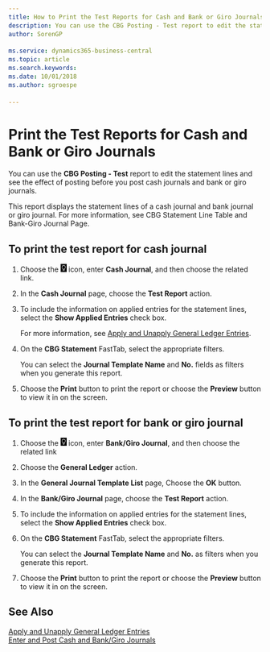```yaml
---
title: How to Print the Test Reports for Cash and Bank or Giro Journals
description: You can use the CBG Posting - Test report to edit the statement lines and see the effect of posting before you post cash journals and bank or giro journals.
author: SorenGP

ms.service: dynamics365-business-central
ms.topic: article
ms.search.keywords:
ms.date: 10/01/2018
ms.author: sgroespe

---
```

# Print the Test Reports for Cash and Bank or Giro Journals
You can use the **CBG Posting - Test** report to edit the statement lines and see the effect of posting before you post cash journals and bank or giro journals.  

This report displays the statement lines of a cash journal and bank journal or giro journal. For more information, see CBG Statement Line Table and Bank-Giro Journal Page.  

## To print the test report for cash journal  

1.  Choose the ![Search for Page or Report](../../media/ui-search/search_small.png "Search for Page or Report icon") icon, enter **Cash Journal**, and then choose the related link.  
2.  In the **Cash Journal** page, choose the **Test Report** action.  
3.  To include the information on applied entries for the statement lines, select the **Show Applied Entries** check box.  

    For more information, see [Apply and Unapply General Ledger Entries](how-to-apply-and-unapply-general-ledger-entries.md).  

4.  On the **CBG Statement** FastTab, select the appropriate filters.  

    You can select the **Journal Template Name** and **No.** fields as filters when you generate this report.  
5.  Choose the **Print** button to print the report or choose the **Preview** button to view it in on the screen.  

## To print the test report for bank or giro journal  

1.  Choose the ![Search for Page or Report](../../media/ui-search/search_small.png "Search for Page or Report icon") icon, enter **Bank/Giro Journal**, and then choose the related link  
2.  Choose the **General Ledger** action.  
3.  In the **General Journal Template List** page, Choose the **OK** button.  
4.  In the **Bank/Giro Journal** page, choose the **Test Report** action.  
5.  To include the information on applied entries for the statement lines, select the **Show Applied Entries** check box.  
6.  On the **CBG Statement** FastTab, select the appropriate filters.  

    You can select the **Journal Template Name** and **No.** as filters when you generate this report.  

7.  Choose the **Print** button to print the report or choose the **Preview** button to view it in on the screen.  

## See Also  
 [Apply and Unapply General Ledger Entries](how-to-apply-and-unapply-general-ledger-entries.md)   
 [Enter and Post Cash and Bank/Giro Journals](how-to-enter-and-post-cash-and-bank-or-giro-journals.md)
